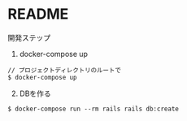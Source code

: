 # README

開発ステップ

1. docker-compose up
```
// プロジェクトディレクトリのルートで
$ docker-compose up
```

2. DBを作る
```
$ docker-compose run --rm rails rails db:create
```

